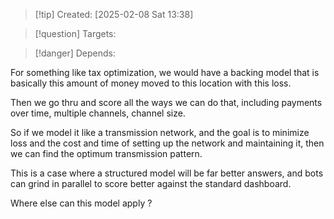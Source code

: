 
>[!tip] Created: [2025-02-08 Sat 13:38]

>[!question] Targets: 

>[!danger] Depends: 

For something like tax optimization, we would have a backing model that is basically this amount of money moved to this location with this loss.

Then we go thru and score all the ways we can do that, including payments over time, multiple channels, channel size.

So if we model it like a transmission network, and the goal is to minimize loss and the cost and time of setting up the network and maintaining it, then we can find the optimum transmission pattern.

This is a case where a structured model will be far better answers, and bots can grind in parallel to score better against the standard dashboard.

Where else can this model apply ?